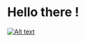 # Hello there !

[![Alt text](https://assets.digitalocean.com/articles/alligator/boo.svg)](https://digitalocean.com)
